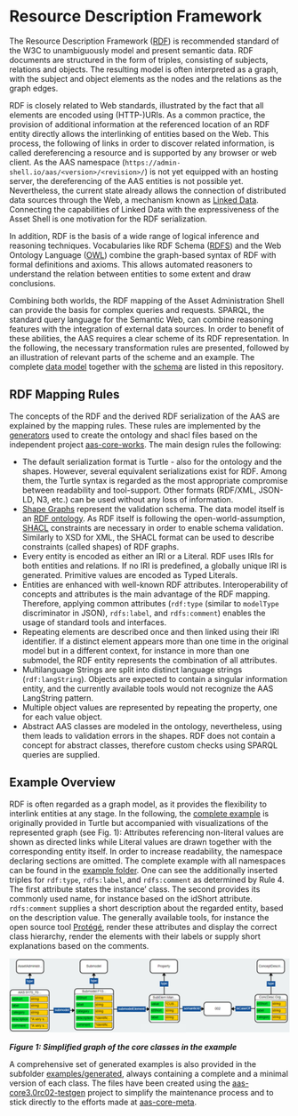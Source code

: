 # Resource Description Framework
The Resource Description Framework ([RDF](https://www.w3.org/TR/rdf11-primer/)) is recommended standard of the W3C to unambiguously model and present semantic data. RDF documents are structured in the form of triples, consisting of subjects, relations and objects. The resulting model is often interpreted as a graph, with the subject and object elements as the nodes and the relations as the graph edges.

RDF is closely related to Web standards, illustrated by the fact that all elements are encoded using (HTTP-)URIs. As a common practice, the provision of additional information at the referenced location of an RDF entity directly allows the interlinking of entities based on the Web. This process, the following of links in order to discover related information, is called dereferencing a resource and is supported by any browser or web client. As the AAS namespace (`https://admin-shell.io/aas/<version>/<revision>/`) is not yet equipped with an hosting server, the dereferencing of the AAS entities is not possible yet. Nevertheless, the current state already allows the connection of distributed data sources through the Web, a mechanism known as [Linked Data](https://www.w3.org/standards/semanticweb/data). Connecting the capabilities of Linked Data with the expressiveness of the Asset Shell is one motivation for the RDF serialization.

In addition, RDF is the basis of a wide range of logical inference and reasoning techniques. Vocabularies like RDF Schema ([RDFS](https://www.w3.org/TR/rdf-schema/)) and the Web Ontology Language ([OWL](https://www.w3.org/TR/owl2-overview/)) combine the graph-based syntax of RDF with formal definitions and axioms. This allows automated reasoners to understand the relation between entities to some extent and draw conclusions.

Combining both worlds, the RDF mapping of the Asset Administration Shell can provide the basis for complex queries and requests. SPARQL, the standard query language for the Semantic Web, can combine reasoning features with the integration of external data sources. In order to benefit of these abilities, the AAS requires a clear scheme of its RDF representation. In the following, the necessary transformation rules are presented, followed by an illustration of relevant parts of the scheme and an example. The complete [data model](rdf-ontology.ttl) together with the [schema](shacl-schema.ttl) are listed in this repository.

##	RDF Mapping Rules
The concepts of the RDF and the derived RDF serialization of the AAS are explained by the mapping rules. These rules are implemented by the [generators](https://github.com/aas-core-works/aas-core-codegen) used to create the ontology and shacl files based on the independent project [aas-core-works](https://github.com/aas-core-works/). The main design rules the following:

-	The default serialization format is Turtle - also for the ontology and the shapes. However, several equivalent serializations exist for RDF. Among them, the Turtle syntax is regarded as the most appropriate compromise between readability and tool-support. Other formats (RDF/XML, JSON-LD, N3, etc.) can be used without any loss of information.
-	[Shape Graphs](./shacl-schema.ttl) represent the validation schema. The data model itself is an [RDF ontology](./rdf-ontology.ttl). As RDF itself is following the open-world-assumption, [SHACL](https://www.w3.org/TR/shacl/) constraints are necessary in order to enable schema validation. Similarly to XSD for XML, the SHACL format can be used to describe constraints (called  shapes) of RDF graphs.
-	Every entity is encoded as either an IRI or a Literal. RDF uses IRIs for both entities and relations. If no IRI is predefined, a globally unique IRI is generated. Primitive values are encoded as Typed Literals. 
-	Entities are enhanced with well-known RDF attributes. Interoperability of concepts and attributes is the main advantage of the RDF mapping. Therefore, applying common attributes (`rdf:type` (similar to `modelType` discriminator in JSON), `rdfs:label`, and `rdfs:comment`) enables the usage of standard tools and interfaces.
-	Repeating elements are described once and then linked using their IRI identifier. If a distinct element appears more than one time in the original model but in a different context, for instance in more than one submodel, the RDF entity represents the combination of all attributes.
-	Multilanguage Strings are split into distinct language strings (`rdf:langString`). Objects are expected to contain a singular information entity, and the currently available tools would not recognize the AAS LangString pattern.
-  Multiple object values are represented by repeating the property, one for each value object.
-  Abstract AAS classes are modeled in the ontology, nevertheless, using them leads to validation errors in the shapes. RDF does not contain a concept for abstract classes, therefore custom checks using SPARQL queries are supplied.

##	Example Overview
RDF is often regarded as a graph model, as it provides the flexibility to interlink entities at any stage. In the following, the [complete example](./examples/Complete_Example.ttl) is originally provided in Turtle but accompanied with visualizations of the represented graph (see Fig. 1): Attributes referencing non-literal values are shown as directed links while Literal values are drawn together with the corresponding entity itself. In order to increase readability, the namespace declaring sections are omitted. The complete example with all namespaces can be found in the [example folder](examples). One can see the additionally inserted triples for `rdf:type`, `rdfs:label`, and `rdfs:comment` as determined by Rule 4. The first attribute states the instance’ class. The second provides its commonly used name, for instance based on the idShort attribute. `rdfs:comment` supplies a short description about the regarded entity, based on the description value. The generally available tools, for instance the open source tool [Protégé](https://protege.stanford.edu), render these attributes and display the correct class hierarchy, render the elements with their labels or supply short explanations based on the comments.

![Simplified graph of the core classes in the example](../rdf/media/aas-rdf-graph.png)

___Figure 1: Simplified graph of the core classes in the example___

A comprehensive set of generated examples is also provided in the subfolder [examples/generated](./examples/generated), always containing a complete and a minimal version of each class. The files have been created using the [aas-core3.0rc02-testgen](https://github.com/aas-core-works/aas-core3.0rc02-testgen) project to simplify the maintenance process and to stick directly to the efforts made at [aas-core-meta](https://github.com/aas-core-works/aas-core-meta).